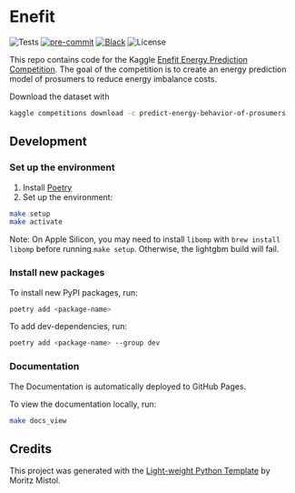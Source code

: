# Enefit

![Tests](https://img.shields.io/github/actions/workflow/status/MoritzM00/kaggle-enefit-competition/test_deploy.yaml?style=for-the-badge&label=Test%20and%20Deploy)
[![pre-commit](https://img.shields.io/badge/pre--commit-enabled-brightgreen?logo=pre-commit&logoColor=white&style=for-the-badge)][pre-commit]
[![Black](https://img.shields.io/static/v1?label=code%20style&message=black&color=black&style=for-the-badge)][black]
![License](https://img.shields.io/github/license/MoritzM00/kaggle-enefit-competition?style=for-the-badge)

[pre-commit]: https://github.com/pre-commit/pre-commit
[black]: https://github.com/psf/black

This repo contains code for the Kaggle [Enefit Energy Prediction Competition](https://www.kaggle.com/competitions/predict-energy-behavior-of-prosumers).
The goal of the competition is to create an energy prediction model of prosumers to reduce energy imbalance costs.

Download the dataset with
```bash
kaggle competitions download -c predict-energy-behavior-of-prosumers
```
## Development

### Set up the environment

1. Install [Poetry](https://python-poetry.org/docs/#installation)
2. Set up the environment:

```bash
make setup
make activate
```

Note: On Apple Silicon, you may need to install `libomp` with `brew install libomp` before running `make setup`. Otherwise, the lightgbm build will fail.


### Install new packages

To install new PyPI packages, run:

```bash
poetry add <package-name>
```

To add dev-dependencies, run:

```bash
poetry add <package-name> --group dev
```

### Documentation

The Documentation is automatically deployed to GitHub Pages.

To view the documentation locally, run:

```bash
make docs_view
```

## Credits

This project was generated with the [Light-weight Python Template](https://github.com/MoritzM00/python-template) by Moritz Mistol.
